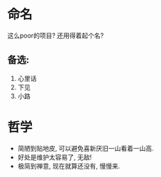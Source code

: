 # 命名

这么poor的项目? 还用得着起个名? 

## 备选:

1. 心里话
2. 下见
3. 小路

# 哲学

- 简陋到贴地皮, 可以避免喜新厌旧一山看着一山高. 
- 好处是维护太容易了, 无敌!
- 极简到禅意, 现在就算还没有, 慢慢来.
